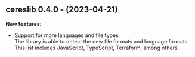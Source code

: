## cereslib 0.4.0 - (2023-04-21)

**New features:**

 * Support for more languages and file types\
   The library is able to detect the new file formats and language
   formats. This list includes JavaScript, TypeScript, Terraform, among
   others.

